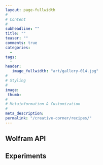 ```yaml
---
layout: page-fullwidth
#
# Content
#
subheadline: ""
title: ""
teaser: ""
comments: true
categories:
  -
tags:
  -
header:
   image_fullwidth: "art/gallery-014.jpg"
#
# Styling
#
image:
 thumb:
#
# Metainformation & Customization
#
meta_description:
permalink: "/creative-corner/recipes/"
---
```


## Wolfram API

<script type="text/javascript" id="WolframAlphaScript5d3dce72cfeaf05c96e2939b9c7ead33" src="//www.wolframalpha.com/widget/widget.jsp?id=5d3dce72cfeaf05c96e2939b9c7ead33"></script>

## Experiments




<div id="errors" style="
  background: #c00;
  color: #fff;
  display: none;
  margin: -20px -20px 20px;
  padding: 20px;
  white-space: pre-wrap;
"></div>
<div id="root"></div>
<script>
window.addEventListener('mousedown', function(e) {
  document.body.classList.add('mouse-navigation');
  document.body.classList.remove('kbd-navigation');
});
window.addEventListener('keydown', function(e) {
  if (e.keyCode === 9) {
    document.body.classList.add('kbd-navigation');
    document.body.classList.remove('mouse-navigation');
  }
});
window.addEventListener('click', function(e) {
  if (e.target.tagName === 'A' && e.target.getAttribute('href') === '#') {
    e.preventDefault();
  }
});
window.onerror = function(message, source, line, col, error) {
  var text = error ? error.stack || error : message + ' (at ' + source + ':' + line + ':' + col + ')';
  errors.textContent += text + '\n';
  errors.style.display = '';
};
console.error = (function(old) {
  return function error() {
    errors.textContent += Array.prototype.slice.call(arguments).join(' ') + '\n';
    errors.style.display = '';
    old.apply(this, arguments);
  }
})(console.error);
</script>

